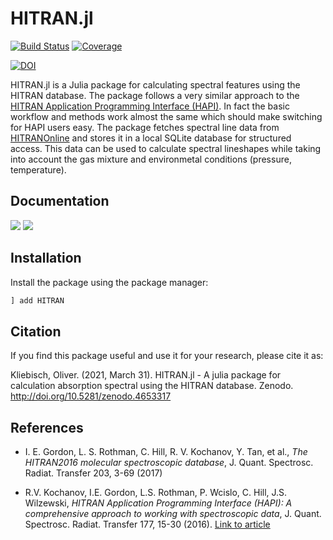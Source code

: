 # HITRAN.jl

[![Build Status](https://ci.appveyor.com/api/projects/status/github/TacHawkes/HITRAN.jl?svg=true)](https://ci.appveyor.com/project/TacHawkes/HITRAN-jl)
[![Coverage](https://codecov.io/gh/TacHawkes/HITRAN.jl/branch/master/graph/badge.svg)](https://codecov.io/gh/TacHawkes/HITRAN.jl)

[![DOI](https://zenodo.org/badge/DOI/10.5281/zenodo.4653317.svg)](https://doi.org/10.5281/zenodo.4653317)

HITRAN.jl is a Julia package for calculating spectral features using the HITRAN database. The package follows a very similar approach to the [HITRAN Application Programming Interface (HAPI)](https://github.com/hitranonline/hapi). In fact the basic workflow and methods work almost the same which should make switching for HAPI users easy.
The package fetches spectral line data from [HITRANOnline](https://hitran.org) and stores it in a local SQLite database for structured access. This data can be used to calculate spectral lineshapes while taking into account the gas mixture and environmetal conditions (pressure, temperature).

## Documentation

[![](https://img.shields.io/badge/docs-dev-blue.svg)](https://tachawkes.github.io/HITRAN.jl/dev)
[![](https://img.shields.io/badge/docs-stable-blue.svg)](https://tachawkes.github.io/HITRAN.jl/stable)

## Installation

Install the package using the package manager:

```julia
] add HITRAN
```

## Citation

If you find this package useful and use it for your research, please cite it as:

Kliebisch, Oliver. (2021, March 31). HITRAN.jl - A julia package for calculation absorption spectral using the HITRAN database. Zenodo. http://doi.org/10.5281/zenodo.4653317

## References

* I. E. Gordon, L. S. Rothman, C. Hill, R. V. Kochanov, Y. Tan, et al., *The HITRAN2016 molecular spectroscopic database*, J. Quant. Spectrosc. Radiat. Transfer 203, 3-69 (2017)

* R.V. Kochanov, I.E. Gordon, L.S. Rothman, P. Wcislo, C. Hill, J.S. Wilzewski, *HITRAN Application Programming Interface (HAPI): A comprehensive approach to working with spectroscopic data*, J. Quant. Spectrosc. Radiat. Transfer 177, 15-30 (2016). [Link to article](http://dx.doi.org/10.1016/j.jqsrt.2016.03.005)